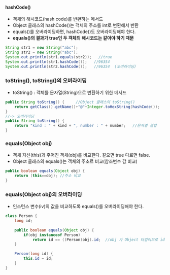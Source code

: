#### hashCode()
- 객체의 해시코드(hash code)를 반환하는 메서드
- Object 클래스의 hashCode()는 객체의 주소를 int로 변환해서 반환
- equals()를 오버라이딩하면, hashCode()도 오버라이딩해야 한다.
- **equals()의 결과가 true인 두 객체의 해시코드는 같아야 하기 때문**
```java
String str1 = new String("abc");
String str2 = new String("abc");
System.out.println(str1.equals(str2));   //true
System.out.println(str1.hashCode());   //96354
System.out.println(str2.hashCode());   //96354  (오버라이딩)
```

### toString(), toString()의 오버라이딩
- toString() : 객체를 문자열(String)으로 변환하기 위한 메서드
```java
public String toString() {     //Object 클래스의 toString()
    return getClass().getName()+"@"+Integer.toHexString(hashCode());
}
//-> 오버라이딩
public String toString() {
    return "kind : " + kind + ", number : " + number;   //문자열 결합
}
```

### equals(Object obj)
- 객체 자신(this)과 주어진 객체(obj)를 비교한다. 같으면 true 다르면 false.
- Object 클래스의 equals()는 객체의 주소르 비교(참조변수 값 비교)
```java
public boolean equals(Object obj) {
    return (this==obj); //주소 비교
}
```

### equals(Object obj)의 오버라이딩
- 인스턴스 변수(iv)의 값을 비교하도록 equals()를 오버라이딩해야 한다.
```java
class Person {
    long id;
    
    public boolean equals(Object obj) {
        if(obj instanceof Person)
            return id == ((Person)obj).id;  //obj 가 Object 타입이므로 id값을 참조하기 위해서는 Person타입으로 형변환이 필요하다.
    }
    
    Person(long id) {
        this.id = id;
    }
}
```